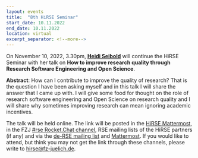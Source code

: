 ```yaml
---
layout: events
title:  "8th HiRSE Seminar"
start_date: 10.11.2022
end_date: 10.11.2022
location: virtual
excerpt_separator: <!--more-->
---
```


On November 10, 2022, 3.30pm, [**Heidi Seibold**](https://heidiseibold.gitlab.io/) will continue the HiRSE Seminar with her talk on **How to improve research quality through Research Software Engineering and Open Science**. 
<!--more-->

**Abstract**: 
How can I contribute to improve the quality of research? That is the question I have been asking myself and in this talk I will share the answer that I came up with. I will give some food for thought on the role of research software engineering and Open Science on research quality and I will share why sometimes improving research can mean ignoring academic incentives. 

The talk will be held online. The link will be posted in the [HiRSE Mattermost](https://mattermost.hzdr.de/hirse), in the FZJ [#rse Rocket.Chat channel](https://chat.fz-juelich.de/channel/rse), RSE mailing lists of the HiRSE partners (if any) and via the [de-RSE mailing list](https://de-rse.org/de/join.html) and [Mattermost](https://chat.gwdg.de/channel/derse). If you would like to attend, but think you may not get the link through these channels, please write to [hirse@fz-juelich.de](mailto:hirse@fz-juelich.de).
